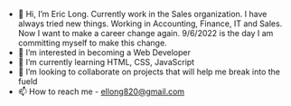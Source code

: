 - 👋 Hi, I’m Eric Long. Currently work in the Sales organization. I have always tried new things. Working in Accounting, Finance, IT and Sales. Now I want to make a career change again. 9/6/2022 is the day I am committing myself to make this change.
- 👀 I’m interested in becoming a Web Developer 
- 🌱 I’m currently learning HTML, CSS, JavaScript
- 💞️ I’m looking to collaborate on projects that will help me break into the fueld
- 📫 How to reach me -  ellong820@gmail.com 

<!---
ellong820/ellong820 is a ✨ special ✨ repository because its `README.md` (this file) appears on your GitHub profile.
You can click the Preview link to take a look at your changes.
--->
